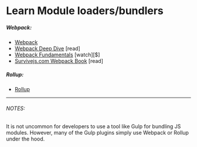# Learn Module loaders/bundlers

##### Webpack:

* [Webpack](https://webpack.js.org/)
* [Webpack Deep Dive](https://frontendmasters.com/courses/webpack/)  [read]
* [Webpack Fundamentals](http://www.pluralsight.com/courses/webpack-fundamentals) [watch][$]
* [Survivejs.com Webpack Book](https://survivejs.com/webpack/introduction/)  [read]

##### Rollup:

* [Rollup](http://rollupjs.org/guide/)

***

###### NOTES:

It is not uncommon for developers to use a tool like Gulp for bundling JS modules. However, many of the Gulp plugins simply use Webpack or Rollup under the hood.






















 






